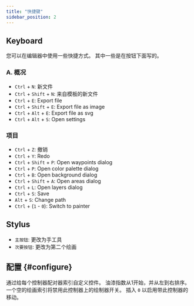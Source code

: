 ```yaml
---
title: "快捷键"
sidebar_position: 2
---
```



## Keyboard

您可以在编辑器中使用一些快捷方式。 其中一些是在按钮下面写的。

### A. 概况

* `Ctrl` + `N`: 新文件
* `Ctrl` + `Shift` + `N`: 来自模板的新文件
* `Ctrl` + `E`: Export file
* `Ctrl` + `Shift` + `E`: Export file as image
* `Ctrl` + `Alt` + `E`: Export file as svg
* `Ctrl` + `Alt` + `S`: Open settings

### 项目

* `Ctrl` + `Z`: 撤销
* `Ctrl` + `Y`: Redo
* `Ctrl` + `Shift` + `P`: Open waypoints dialog
* `Ctrl` + `P`: Open color palette dialog
* `Ctrl` + `B`: Open background dialog
* `Ctrl` + `Shift` + `A`: Open areas dialog
* `Ctrl` + `L`: Open layers dialog
* `Ctrl` + `S`: Save
* `Alt` + `S`: Change path
* `Ctrl` + (`1` - `0`): Switch to painter

## Stylus

* `主按钮`: 更改为手工具
* `次要按钮`: 更改为第二个绘画

## 配置 {#configure}

通过给每个控制器配对器索引自定义控件。 油漆指数从1开始，并从左到右排序。 一个空的绘画索引将禁用此控制器上的绘制器开关。 插入 `0` 以启用带此控制器的移动。
